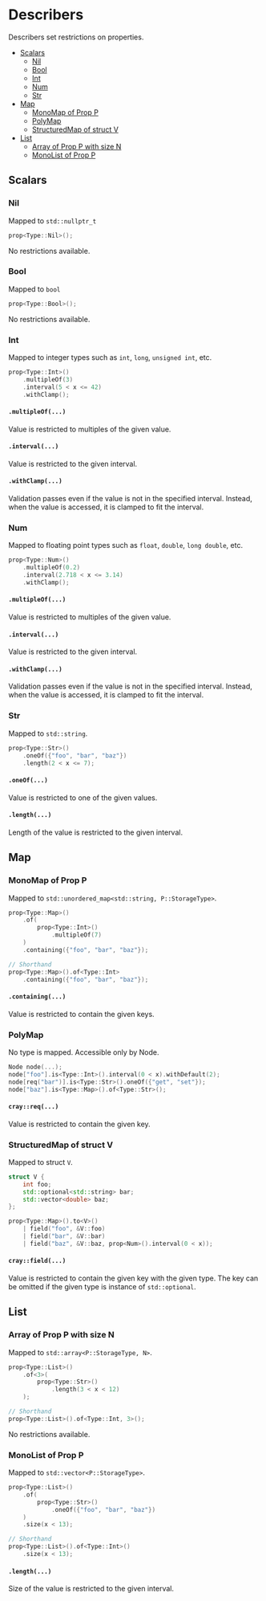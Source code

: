 # Describers

Describers set restrictions on properties.

- [Scalars](#scalars)
	- [Nil](#nil)
	- [Bool](#bool)
	- [Int](#int)
	- [Num](#num)
	- [Str](#str)
- [Map](#map)
	- [MonoMap of Prop P](#monomap-of-prop-p)
	- [PolyMap](#polymap)
	- [StructuredMap of struct V](#structuredmap-of-struct-v)
- [List](#list)
	- [Array of Prop P with size N](#array-of-prop-p-with-size-n)
	- [MonoList of Prop P](#monolist-of-prop-p)



## Scalars

### Nil

Mapped to `std::nullptr_t`

```cpp
prop<Type::Nil>();
```

No restrictions available.


### Bool

Mapped to `bool`

```cpp
prop<Type::Bool>();
```

No restrictions available.


### Int

Mapped to integer types such as `int`, `long`, `unsigned int`, etc.

```cpp
prop<Type::Int>()
	.multipleOf(3)
	.interval(5 < x <= 42)
	.withClamp();
```

#### `.multipleOf(...)`

Value is restricted to multiples of the given value.

#### `.interval(...)`

Value is restricted to the given interval.

#### `.withClamp(...)`

Validation passes even if the value is not in the specified interval. Instead, when the value is accessed, it is clamped to fit the interval.


### Num

Mapped to floating point types such as `float`, `double`, `long double`, etc.

```cpp
prop<Type::Num>()
	.multipleOf(0.2)
	.interval(2.718 < x <= 3.14)
	.withClamp();
```

#### `.multipleOf(...)`

Value is restricted to multiples of the given value.

#### `.interval(...)`

Value is restricted to the given interval.

#### `.withClamp(...)`

Validation passes even if the value is not in the specified interval. Instead, when the value is accessed, it is clamped to fit the interval.


### Str

Mapped to `std::string`.

```cpp
prop<Type::Str>()
	.oneOf({"foo", "bar", "baz"})
	.length(2 < x <= 7);
```

#### `.oneOf(...)`

Value is restricted to one of the given values.

#### `.length(...)`

Length of the value is restricted to the given interval.



## Map

### MonoMap of Prop P

Mapped to `std::unordered_map<std::string, P::StorageType>`.

```cpp
prop<Type::Map>()
	.of(
		prop<Type::Int>()
			.multipleOf(7)
	)
	.containing({"foo", "bar", "baz"});

// Shorthand
prop<Type::Map>().of<Type::Int>
	.containing({"foo", "bar", "baz"});
```

#### `.containing(...)`

Value is restricted to contain the given keys.


### PolyMap

No type is mapped. Accessible only by Node.

```cpp
Node node(...);
node["foo"].is<Type::Int>().interval(0 < x).withDefault(2);
node[req("bar")].is<Type::Str>().oneOf({"get", "set"});
node["baz"].is<Type::Map>().of<Type::Str>();
```

#### `cray::req(...)`

Value is restricted to contain the given key.


### StructuredMap of struct V

Mapped to struct `V`.

```cpp
struct V {
	int foo;
	std::optional<std::string> bar;
	std::vector<double> baz;
};

prop<Type::Map>().to<V>()
	| field("foo", &V::foo)
	| field("bar", &V::bar)
	| field("baz", &V::baz, prop<Num>().interval(0 < x));
```

#### `cray::field(...)`

Value is restricted to contain the given key with the given type. The key can be omitted if the given type is instance of `std::optional`.



## List

### Array of Prop P with size N

Mapped to `std::array<P::StorageType, N>`.

```cpp
prop<Type::List>()
	.of<3>(
		prop<Type::Str>()
			.length(3 < x < 12)
	);

// Shorthand
prop<Type::List>().of<Type::Int, 3>();
```

No restrictions available.


### MonoList of Prop P

Mapped to `std::vector<P::StorageType>`.

```cpp
prop<Type::List>()
	.of(
		prop<Type::Str>()
			.oneOf({"foo", "bar", "baz"})
	)
	.size(x < 13);

// Shorthand
prop<Type::List>().of<Type::Int>()
	.size(x < 13);
```

#### `.length(...)`

Size of the value is restricted to the given interval.
